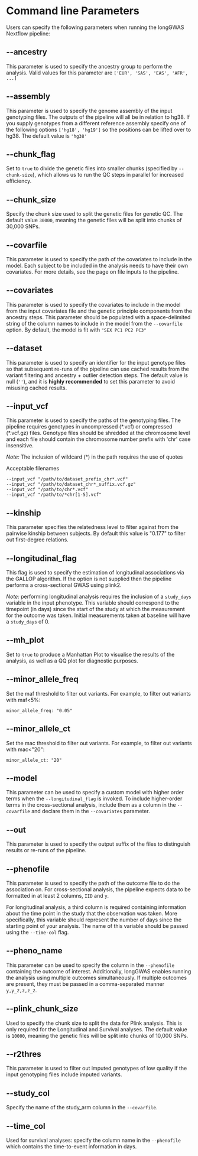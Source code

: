 # Command line Parameters

Users can specify the following parameters when running the longGWAS Nextflow pipeline:

## --ancestry

This parameter is used to specify the ancestry group to perform the analysis. Valid values for this parameter
are `['EUR', 'SAS', 'EAS', 'AFR', ...]`

## --assembly

This parameter is used to specify the genome assembly of the input genotyping files. The outputs of the pipeline
will all be in relation to hg38. If you supply genotypes from a different reference assembly specify one of the 
following options `['hg18', 'hg19']` so the positions can be lifted over to hg38. The default value is `'hg38'`

## --chunk_flag

Set to `true` to divide the genetic files into smaller chunks (specified by `--chunk-size`), which allows us to run the QC steps in parallel for increased efficiency.

## --chunk_size

Specify the chunk size used to split the genetic files for genetic QC. The default value `30000`, meaning the genetic files will be split into chunks of 30,000 SNPs.

## --covarfile

This parameter is used to specify the path of the covariates to include in the model. Each subject to be included in 
the analysis needs to have their own covariates. For more details, see the page on file inputs to the pipeline.

## --covariates

This parameter is used to specify the covariates to include in the model from the input covariates file and the
genetic principle components from the ancestry steps. This parameter should be populated with a space-delimited
string of the column names to include in the model from the `--covarfile` option. By default, the model is fit with
`"SEX PC1 PC2 PC3"`

## --dataset

This parameter is used to specify an identifier for the input genotype files so that subsequent re-runs of the 
pipeline can use cached results from the variant filtering and ancestry + outlier detection steps. The default
value is null (`''`), and it is **highly recommended** to set this parameter to avoid misusing cached results.

## --input_vcf

This parameter is used to specify the paths of the genotyping files. The pipeline requires genotypes in 
uncompressed (\*.vcf) or compressed (\*.vcf.gz) files. Genotype files should be shredded at the chromosome level
and each file should contain the chromosome number prefix with 'chr' case insensitive.

_Note:_ The inclusion of  wildcard (\*) in the path requires the use of quotes

Acceptable filenames

```text
--input_vcf "/path/to/dataset_prefix_chr*.vcf"
--input_vcf "/path/to/dataset_chr*_suffix.vcf.gz"
--input_vcf "/path/to/chr*.vcf"
--input_vcf "/path/to/*chr[1-5].vcf"
```
## --kinship

This parameter specifies the relatedness level to filter against from the pairwise kinship between subjects. By 
default this value is "0.177" to filter out first-degree relations.

## --longitudinal_flag

This flag is used to specify the estimation of longitudinal associations via the GALLOP algorithm. If the option 
is not supplied then the pipeline performs a cross-sectional GWAS using plink2.

_Note:_ performing longitudinal analysis requires the inclusion of a `study_days` variable in the input 
phenotype. This variable should correspond to the timepoint (in days) since the start of the study at which the 
measurement for the outcome was taken. Initial measurements taken at baseline will have a `study_days` of 0.

## --mh_plot

Set to `true` to produce a Manhattan Plot to visualise the results of the analysis, as well as a QQ plot for diagnostic purposes.

## --minor_allele_freq

Set the maf threshold to filter out variants. For example, to filter out variants with maf<5%:
```text
minor_allele_freq: "0.05"
```

## --minor_allele_ct

Set the mac threshold to filter out variants. For example, to filter out variants with mac<"20":

```text
minor_allele_ct: "20"
```

## --model

This parameter can be used to specify a custom model with higher order terms when the `--longitudinal_flag` is 
invoked. To include higher-order terms in the cross-sectional analysis, include them as a column in the 
`--covarfile` and declare them in the `--covariates` parameter.

## --out

This parameter is used to specify the output suffix of the files to distinguish results or re-runs of the 
pipeline.

## --phenofile

This parameter is used to specify the path of the outcome file to do the association on. For cross-sectional 
analysis, the pipeline expects data to be formatted in at least 2 columns, `IID` and `y`.

For longitudinal analysis, a third column is required containing information about the time point in the study that the 
observation was taken. More specifically, this variable should represent the number of days since the starting point of your analysis. The name of this variable should be passed using the `--time-col` flag.

## --pheno_name

This parameter can be used to specify the column in the `--phenofile` containing the outcome of interest. Additionally, longGWAS enables running the analysis using multiple outcomes simultaneously. If multiple outcomes are present, they must be passed in a comma-separated manner `y,y_2,z,z_2`.

## --plink_chunk_size

Used to specify the chunk size to split the data for Plink analysis. This is only required for the Longitudinal and Survival analyses. The default value is `10000`, meaning the genetic files will be split into chunks of 10,000 SNPs.

## --r2thres

This parameter is used to filter out imputed genotypes of low quality if the input genotyping files include 
imputed variants.

## --study_col

Specify the name of the study_arm column in the `--covarfile`.

## --time_col

Used for survival analyses: specify the column name in the `--phenofile` which contains the time-to-event information in days.


